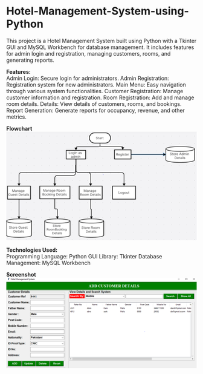 # Hotel-Management-System-using-Python
 This project is a Hotel Management System built using Python with a Tkinter GUI and MySQL Workbench for database management. It includes features for admin login and registration, managing customers, rooms, and generating reports.

**Features:** <br>
Admin Login: Secure login for administrators.
Admin Registration: Registration system for new administrators.
Main Menu: Easy navigation through various system functionalities.
Customer Registration: Manage customer information and registration.
Room Registration: Add and manage room details.
Details: View details of customers, rooms, and bookings.
Report Generation: Generate reports for occupancy, revenue, and other metrics.

**Flowchart** <br>
![flowchart](images/flowchart.png)

**Technologies Used:** <br>
Programming Language: Python
GUI Library: Tkinter
Database Management: MySQL Workbench

**Screenshot** <br>
![Screenshot](images/SS-1.png)

